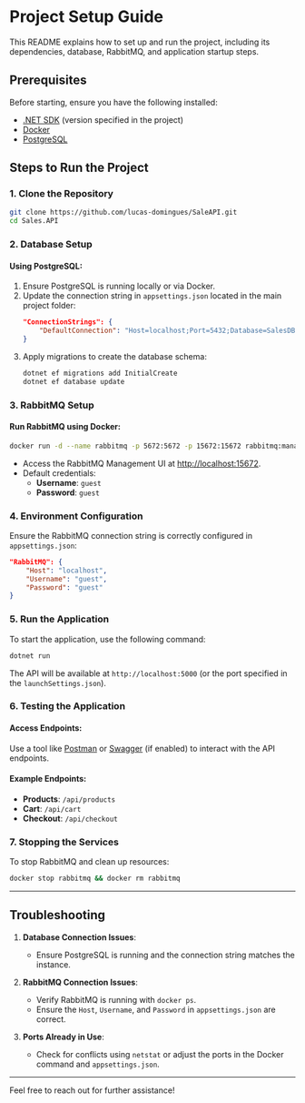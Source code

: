 # Project Setup Guide

This README explains how to set up and run the project, including its dependencies, database, RabbitMQ, and application startup steps.

## **Prerequisites**

Before starting, ensure you have the following installed:
- [.NET SDK](https://dotnet.microsoft.com/download) (version specified in the project)
- [Docker](https://www.docker.com/)
- [PostgreSQL](https://www.postgresql.org/download/)

## **Steps to Run the Project**

### 1. **Clone the Repository**
```bash
git clone https://github.com/lucas-domingues/SaleAPI.git
cd Sales.API
```

### 2. **Database Setup**

#### Using PostgreSQL:
1. Ensure PostgreSQL is running locally or via Docker.
2. Update the connection string in `appsettings.json` located in the main project folder:
   ```json
   "ConnectionStrings": {
       "DefaultConnection": "Host=localhost;Port=5432;Database=SalesDB;Username=your_user;Password=your_password;"
   }
   ```
3. Apply migrations to create the database schema:
   ```bash
   dotnet ef migrations add InitialCreate
   dotnet ef database update
   ```

### 3. **RabbitMQ Setup**

#### Run RabbitMQ using Docker:
```bash
docker run -d --name rabbitmq -p 5672:5672 -p 15672:15672 rabbitmq:management
```
- Access the RabbitMQ Management UI at [http://localhost:15672](http://localhost:15672).
- Default credentials:
  - **Username**: `guest`
  - **Password**: `guest`

### 4. **Environment Configuration**

Ensure the RabbitMQ connection string is correctly configured in `appsettings.json`:
```json
"RabbitMQ": {
    "Host": "localhost",
    "Username": "guest",
    "Password": "guest"
}
```

### 5. **Run the Application**

To start the application, use the following command:
```bash
dotnet run
```

The API will be available at `http://localhost:5000` (or the port specified in the `launchSettings.json`).

### 6. **Testing the Application**

#### Access Endpoints:
Use a tool like [Postman](https://www.postman.com/) or [Swagger](http://localhost:5000/swagger) (if enabled) to interact with the API endpoints.

#### Example Endpoints:
- **Products**: `/api/products`
- **Cart**: `/api/cart`
- **Checkout**: `/api/checkout`

### 7. **Stopping the Services**

To stop RabbitMQ and clean up resources:
```bash
docker stop rabbitmq && docker rm rabbitmq
```

---

## **Troubleshooting**

1. **Database Connection Issues**:
   - Ensure PostgreSQL is running and the connection string matches the instance.

2. **RabbitMQ Connection Issues**:
   - Verify RabbitMQ is running with `docker ps`.
   - Ensure the `Host`, `Username`, and `Password` in `appsettings.json` are correct.

3. **Ports Already in Use**:
   - Check for conflicts using `netstat` or adjust the ports in the Docker command and `appsettings.json`.

---

Feel free to reach out for further assistance!
